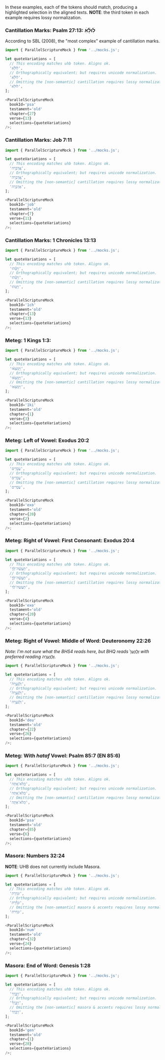 In these examples, each of the tokens should match, producing a highlighted selection in the aligned texts. **NOTE**: the third token in each example requires lossy normalization.

### Cantillation Marks: Psalm 27:13: לׅׄוּלֵׅׄ֗אׅׄ

According to SBL (2008), the "most complex" example of cantillation marks.

```js
import { ParallelScriptureMock } from '../mocks.js';

let quoteVariations = [
  // This encoding matches uhb token. Aligns ok.
  'לׅׄוּלֵׅׄ֗אׅׄ',
  // Orthographically equivalent; but requires unicode normalization.
  'לׅׄוּלֵׅ֗ׄאׅׄ',
  // Omitting the [non-semantic] cantillation requires lossy normalization.
  'לוּלֵא',
];

<ParallelScriptureMock
  bookId='psa'
  testament='old'
  chapter={27}
  verse={13}
  selections={quoteVariations}
/>;
```

### Cantillation Marks: Job 7:11

```js
import { ParallelScriptureMock } from '../mocks.js';

let quoteVariations = [
  // This encoding matches uhb token. Aligns ok.
  'אֲֽ֭דַבְּרָה',
  // Orthographically equivalent; but requires unicode normalization.
  'אֲֽ֭דַבְּרָה',
  // Omitting the [non-semantic] cantillation requires lossy normalization.
  'אֲדַבְּרָה',
];

<ParallelScriptureMock
  bookId='job'
  testament='old'
  chapter={7}
  verse={11}
  selections={quoteVariations}
/>;
```

### Cantillation Marks: 1 Chronicles 13:13

```js
import { ParallelScriptureMock } from '../mocks.js';

let quoteVariations = [
  // This encoding matches uhb token. Aligns ok.
  'וַ⁠יַּטֵּ֕⁠הוּ',
  // Orthographically equivalent; but requires unicode normalization.
  'וַ⁠יַּטֵּ֕⁠הוּ',
  // Omitting the [non-semantic] cantillation requires lossy normalization.
  'וַ⁠יַּטֵּ⁠הוּ',
];

<ParallelScriptureMock
  bookId='1ch'
  testament='old'
  chapter={13}
  verse={13}
  selections={quoteVariations}
/>;
```

### Meteg: 1 Kings 1:3:

```js
import { ParallelScriptureMock } from '../mocks.js';

let quoteVariations = [
  // This encoding matches uhb token. Aligns ok.
  'וַֽ⁠יִּמְצְא֗וּ',
  // Orthographically equivalent; but requires unicode normalization.
  'וַֽ⁠יִּמְצְא֗וּ',
  // Omitting the [non-semantic] cantillation requires lossy normalization.
  'וַ⁠יִּמְצְאוּ',
];

<ParallelScriptureMock
  bookId='1ki'
  testament='old'
  chapter={1}
  verse={3}
  selections={quoteVariations}
/>;
```

### Meteg: Left of Vowel: Exodus 20:2

```js
import { ParallelScriptureMock } from '../mocks.js';

let quoteVariations = [
  // This encoding matches uhb token. Aligns ok.
  'עֲבָדִֽים',
  // Orthographically equivalent; but requires unicode normalization.
  'עֲבָדִֽים',
  // Omitting the [non-semantic] cantillation requires lossy normalization.
  'עֲבָדִים',
];

<ParallelScriptureMock
  bookId='exo'
  testament='old'
  chapter={20}
  verse={2}
  selections={quoteVariations}
/>;
```

### Meteg: Right of Vowel: First Consonant: Exodus 20:4

```js
import { ParallelScriptureMock } from '../mocks.js';

let quoteVariations = [
  // This encoding matches uhb token. Aligns ok.
  'תַֽעֲשֶׂ֨ה־לְ⁠ךָ֥',
  // Orthographically equivalent; but requires unicode normalization.
  'תַֽעֲשֶׂ֨ה־לְךָ֥֣',
  // Omitting the [non-semantic] cantillation requires lossy normalization.
  'תַעֲשֶׂה־לְ⁠ךָ',
];

<ParallelScriptureMock
  bookId='exo'
  testament='old'
  chapter={20}
  verse={4}
  selections={quoteVariations}
/>;
```

### Meteg: Right of Vowel: Middle of Word: Deuteronomy 22:26

_Note: I'm not sure what the BHS4 reads here, but BHQ reads וְלַֽנַּעֲרָ֙ with preferred reading וְלַנַּעֲרָה._

```js
import { ParallelScriptureMock } from '../mocks.js';

let quoteVariations = [
  // This encoding matches uhb token. Aligns ok.
  'וְלַֽנַּעֲרָה֙',
  // Orthographically equivalent; but requires unicode normalization.
  'וְלַֽנַּעֲרָה֙',
  // Omitting the [non-semantic] cantillation requires lossy normalization.
  'וְלַנַּעֲרָה',
];

<ParallelScriptureMock
  bookId='deu'
  testament='old'
  chapter={22}
  verse={26}
  selections={quoteVariations}
/>;
```

### Meteg: With _hataf_ Vowel: Psalm 85:7 (EN 85:6)

```js
import { ParallelScriptureMock } from '../mocks.js';

let quoteVariations = [
  // This encoding matches uhb token. Aligns ok.
  'הֲֽ⁠לֹא־אַ֭תָּה',
  // Orthographically equivalent; but requires unicode normalization.
  'הֲֽלֹא־אַ֭תָּה',
  // Omitting the [non-semantic] cantillation requires lossy normalization.
  'הֲלֹא־אַתָּה',
];

<ParallelScriptureMock
  bookId='psa'
  testament='old'
  chapter={85}
  verse={6}
  selections={quoteVariations}
/>;
```

### Masora: Numbers 32:24

**NOTE**: UHB does not currently include Masora.

```js
import { ParallelScriptureMock } from '../mocks.js';

let quoteVariations = [
  // This encoding matches uhb token. Aligns ok.
  'וּ⁠גְדֵרֹ֖ת',
  // Orthographically equivalent; but requires unicode normalization.
  'וּ⁠גְדֵ֯רֹ֖ת',
  // Omitting the [non-semantic] masora & accents requires lossy normalization.
  'וּ⁠גְדֵרֹת',
];

<ParallelScriptureMock
  bookId='num'
  testament='old'
  chapter={32}
  verse={24}
  selections={quoteVariations}
/>;
```

### Masora: End of Word: Genesis 1:28

```js
import { ParallelScriptureMock } from '../mocks.js';

let quoteVariations = [
  // This encoding matches uhb token. Aligns ok.
  'וַ⁠יְבָ֣רֶךְ',
  // Orthographically equivalent; but requires unicode normalization.
  'וַ⁠יְבָ֣רֶךְ֯',
  // Omitting the [non-semantic] masora & accents requires lossy normalization.
  'וַ⁠יְבָרֶךְ',
];

<ParallelScriptureMock
  bookId='gen'
  testament='old'
  chapter={1}
  verse={28}
  selections={quoteVariations}
/>;
```
